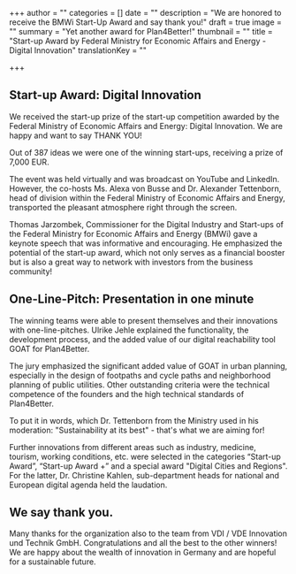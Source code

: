 +++
author = ""
categories = []
date = ""
description = "We are honored to receive the BMWi Start-Up Award and say thank you!"
draft = true
image = ""
summary = "Yet another award for Plan4Better!"
thumbnail = ""
title = "Start-up Award by Federal Ministry for Economic Affairs and Energy - Digital Innovation"
translationKey = ""

+++
## Start-up Award: Digital Innovation

We received the start-up prize of the start-up competition awarded by the Federal Ministry of Economic Affairs and Energy: Digital Innovation. We are happy and want to say THANK YOU!

Out of 387 ideas we were one of the winning start-ups, receiving a prize of 7,000 EUR.

The event was held virtually and was broadcast on YouTube and LinkedIn. However, the co-hosts Ms. Alexa von Busse and Dr. Alexander Tettenborn, head of division within the Federal Ministry of Economic Affairs and Energy, transported the pleasant atmosphere right through the screen.

Thomas Jarzombek, Commissioner for the Digital Industry and Start-ups of the Federal Ministry for Economic Affairs and Energy (BMWi) gave a keynote speech that was informative and encouraging. He emphasized the potential of the start-up award, which not only serves as a financial booster but is also a great way to network with investors from the business community!

## One-Line-Pitch: Presentation in one minute

The winning teams were able to present themselves and their innovations with one-line-pitches. Ulrike Jehle explained the functionality, the development process, and the added value of our digital reachability tool GOAT for Plan4Better.

The jury emphasized the significant added value of GOAT in urban planning, especially in the design of footpaths and cycle paths and neighborhood planning of public utilities. Other outstanding criteria were the technical competence of the founders and the high technical standards of Plan4Better.

To put it in words, which Dr. Tettenborn from the Ministry used in his moderation: "Sustainability at its best" - that's what we are aiming for!

Further innovations from different areas such as industry, medicine, tourism, working conditions, etc. were selected in the categories “Start-up Award”, “Start-up Award +” and a special award "Digital Cities and Regions". For the latter, Dr. Christine Kahlen, sub-department heads for national and European digital agenda held the laudation.

## We say thank you.

Many thanks for the organization also to the team from VDI / VDE Innovation und Technik GmbH. Congratulations and all the best to the other winners! We are happy about the wealth of innovation in Germany and are hopeful for a sustainable future.